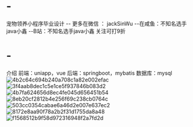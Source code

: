# -
宠物领养小程序毕业设计  -- 更多在微信 ： jackSinWu --在咸鱼：不知名选手java小鑫 --B站：不知名选手java小鑫 关注可打9折

# -
介绍
前端：uniapp，vue
后端：springboot，mybatis
数据库：mysql
![4b2c64c694b240a708c1a82e002efac](https://github.com/user-attachments/assets/82382b87-0b7a-4688-bbaa-c786a9d16c12)
![3f4aab8dec1c5e1ce5f937846b083d2](https://github.com/user-attachments/assets/5ea4be3b-5017-414b-8418-501e9f4e7551)
![4b7fa624656d8ec4fe045d656451b54](https://github.com/user-attachments/assets/c96350b1-b01b-4959-b68d-339c979e663b)
![8eb20cf2812b4e256f69c238cb0764c](https://github.com/user-attachments/assets/cefa75f4-6d53-4d4a-9598-5b3b135338c0)
![503cc0354cabae6a46d2e007e637ec2](https://github.com/user-attachments/assets/b7400e1d-7212-41e8-a3a5-67f16ca99a7e)
![8172e8aa90f78a2b2f31d1755da8a48](https://github.com/user-attachments/assets/f730f701-6074-48e5-bddb-ad931c10507d)
![f1568512b9f58d972316948f2a7fd2d](https://github.com/user-attachments/assets/af152783-8ae2-4b8b-b9f6-d122c5f08f75)


